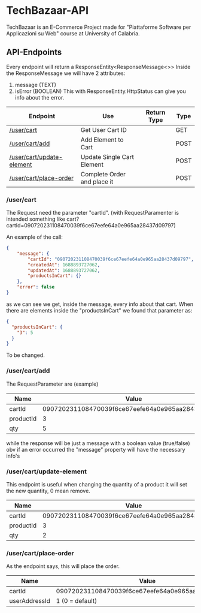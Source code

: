 # TechBazaar-API
TechBazaar is an E-Commerce Project made for "Piattaforme Software per Applicazioni su Web" course at University of Calabria.

## API-Endpoints
Every endpoint will return a ResponseEntity<ResponseMessage<>> Inside  the ResponseMessage we will have 2 attributes:
1) message (TEXT)
2) isError (BOOLEAN)
This with ResponseEntity.HttpStatus can give you info about the error.

| Endpoint                                             | Use                         | Return Type | Type  |
|------------------------------------------------------|-----------------------------|-------------|-------|
| [/user/cart](#usercart)                              | Get User Cart ID            |             | GET   |
| [/user/cart/add](#usercartadd)                       | Add Element to Cart         |             | POST  |
| [/user/cart/update-element](#usercartupdate-element) | Update Single Cart Element  |             | POST |
| [/user/cart/place-order](#usercartplace-order)       | Complete Order and place it |             | POST  |




### /user/cart

The Request need the parameter "cartId". (with RequestParamenter is intended something like cart?cartId=090720231108470039f6ce67eefe64a0e965aa28437d09797)

An example of the call:
```JSON
{
    "message": {
        "cartId": "090720231108470039f6ce67eefe64a0e965aa28437d09797",
        "createdAt": 1688893727062,
        "updatedAt": 1688893727062,
        "productsInCart": {}
    },
    "error": false
}
```

as we can see we get, inside the message, every info about that cart. When there are elements inside the "productsInCart" we found that parameter as:

```JSON
{
  "productsInCart": {
    "3": 5
  }
}
```
To be changed.


### /user/cart/add

The RequestParameter are (example)

| Name      | Value                                             |
|-----------|---------------------------------------------------|
| cartId    | 090720231108470039f6ce67eefe64a0e965aa28437d09797 |
| productId | 3                                                 |
| qty       | 5                                                 |

while the response will be just a message with a boolean value (true/false) obv if an error occurred the "message" property will have the necessary info's

### /user/cart/update-element
This endpoint is useful when changing the quantity of a product it will set the new quantity, 0 mean remove.

| Name      | Value                                             |
|-----------|---------------------------------------------------|
| cartId    | 090720231108470039f6ce67eefe64a0e965aa28437d09797 |
| productId | 3                                                 |
| qty       | 2                                                 |


### /user/cart/place-order
As the endpoint says, this will place the order.

| Name          | Value                                             |
|---------------|---------------------------------------------------|
| cartId        | 090720231108470039f6ce67eefe64a0e965aa28437d09797 |
| userAddressId | 1 (0 = default)                                   |

